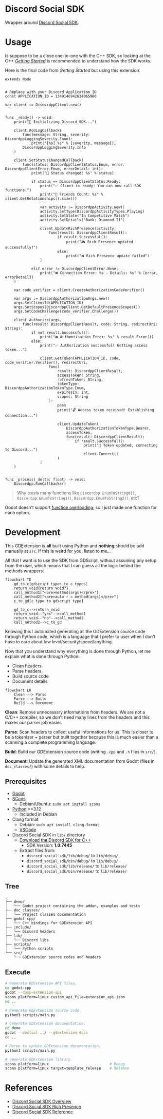 # Discord Social SDK
Wrapper around [Discord Social SDK](https://discord.com/developers/docs/discord-social-sdk/overview).  

# Usage
Is suppose to be a close one-to-one with the C++ SDK, so looking at the C++ [*Getting Started*](https://discord.com/developers/docs/discord-social-sdk/getting-started/using-c++) is recommended to understand how the SDK works.  

Here is the final code from *Getting Started* but using this extension:  

```gdscript
extends Node


# Replace with your Discord Application ID
const APPLICATION_ID = 1349146942634065960

var client := DiscordppClient.new()


func _ready() -> void:
    print("🚀 Initializing Discord SDK...")
    
    client.AddLogCallback(
        func(message: String, severity: DiscordppLoggingSeverity.Enum):
            print("[%s] %s" % [severity, message]),
        DiscordppLoggingSeverity.Info
    )
    
    client.SetStatusChangedCallback(
        func(status: DiscordppClientStatus.Enum, error: DiscordppClientError.Enum, errorDetail: int):
            print("🔄 Status changed: %s" % status)
            
            if status == DiscordppClientStatus.Ready:
                print("✅ Client is ready! You can now call SDK functions.")
                print("👥 Friends Count: %s" % client.GetRelationships().size())
                
                var activity := DiscordppActivity.new()
                activity.SetType(DiscordppActivityTypes.Playing)
                activity.SetState("In Competitive Match")
                activity.SetDetails("Rank: Diamond II")
                
                client.UpdateRichPresence(activity,
                    func(result: DiscordppClientResult):
                        if result.Successful():
                            print("🎮 Rich Presence updated successfully!")
                        else:
                            print("❌ Rich Presence update failed")
                )
                
            elif error != DiscordppClientError.None:
                print("❌ Connection Error: %s - Details: %s" % [error, errorDetail])
    )
    
    var code_verifier = client.CreateAuthorizationCodeVerifier()
    
    var args := DiscordppAuthorizationArgs.new()
    args.SetClientId(APPLICATION_ID)
    args.SetScopes(DiscordppClient.GetDefaultPresenceScopes())
    args.SetCodeChallenge(code_verifier.Challenge())
    
    client.Authorize(args,
        func(result: DiscordppClientResult, code: String, redirectUri: String):
            if not result.Successful():
                print("❌ Authentication Error: %s" % result.Error())
            else:
                print("✅ Authorization successful! Getting access token...")
                
                client.GetToken(APPLICATION_ID, code, code_verifier.Verifier(), redirectUri,
                    func(
                        result: DiscordppClientResult,
                        accessToken: String,
                        refreshToken: String,
                        tokenType: DiscordppAuthorizationTokenType.Enum,
                        expiresIn: int,
                        scopes: String
                    ):
                        pass
                        print("🔓 Access token received! Establishing connection...")
                        
                        client.UpdateToken(
                            DiscordppAuthorizationTokenType.Bearer,
                            accessToken,
                            func(result: DiscordppClientResult):
                                if result.Successful():
                                    print("🔑 Token updated, connecting to Discord...")
                                    client.Connect()
                        )
                )
    )


func _process(_delta: float) -> void:
    Discordpp.RunCallbacks()
```

> Why exists many functions like `Discordpp.EnumToString0()`, `Discordpp.EnumToString1()`, `Discordpp.EnumToString2()`, etc?  

Godot doesn't support [function overloading](https://www.w3schools.com/cpp/cpp_function_overloading.asp), so I just made one function for each option.  

# Development
This GDExtension is **all** built using Python and **nothing** should be add manually at `src`. If this is weird for you, listen to me...  

All that I want is to use the SDK from GDScript, without assuming any setup from the user, which means that I can guess all the logic behind the methods wrappers:  

```mermaid
flowchart TD
    gd_to_c[gdscript types to c types]
    return_void{return void?}
    call_method1["<pre>method(args)</pre>"]
    call_method2["<pre>auto r = method(args)</pre>"]
    c_to_gd[c type to gdscript type]

    gd_to_c-->return_void
    return_void--"yes"-->call_method1
    return_void--"no"-->call_method2
    call_method2-->c_to_gd
```

Knowing this I automated generating all the GDExtension source code through Python code, which is a language that I prefer to user when I don't have to care about low level/security/speed/anything.  

Now that you understand why everything is done through Python, let me explain what is done through Python:  
- Clean headers
- Parse headers
- Build source code
- Document details

```mermaid
flowchart LR
    Clean --> Parse
    Parse --> Build
    Build --> Document
```

**Clean**: Remove unnecessary informations from headers. We are not a C/C++ compiler, so we don't need many lines from the headers and this makes our parser job easier.  

**Parse**: Scan headers to collect useful informations for us. This is closer to be a tokenizer + parser but built together because this is much easier than a scanning a complete programming language.  

**Build**: Build our GDExtension source code (writing `.cpp` and `.h` files in `src/`).  

**Document**: Update the generated XML documentation from Godot (files in `doc_classes/`) with some details to help.  

## Prerequisites
- [Godot](https://godotengine.org/)
- [SCons](https://scons.org/)
    - Debian/Ubuntu: `sudo apt install scons`
- [Python](https://www.python.org/) >=3.12
    - Included in Debian
- Clang format
    - Debian: `sudo apt install clang-format`
    - [VSCode](https://marketplace.visualstudio.com/items?itemName=xaver.clang-format)
- Discord Social SDK in `lib/` directory
    - [Download the Discord SDK for C++](https://discord.com/developers/docs/discord-social-sdk/getting-started/using-c++#step-4-download-the-discord-sdk-for-c++)
        - SDK Version: **1.0.7445**
    - Extract files from:
        - `discord_social_sdk/lib/debug/` to `lib/debug/`
        - `discord_social_sdk/bin/debug/` to `lib/debug/`
        - `discord_social_sdk/lib/release/` to `lib/release/`
        - `discord_social_sdk/bin/release/` to `lib/release/`

## Tree
```
.
├── demo/
│   └── Godot project containing the addon, examples and tests
├── doc_classes/
│   └── Project classes documentation
├── godot-cpp/
│   └── C++ bindings for GDExtension API
├── include/
│   └── Discord headers
├── lib/
│   └── Discord libs
├── scripts/
│   └── Python scripts
└── src/
    └── GDExtension source codes and headers
```

## Execute
```bash
# Generate GDExtension API files.
cd godot-cpp
godot --dump-extension-api
scons platform=linux custom_api_file=extension_api.json
cd ..

# Generate GDExtension source code.
python3 scripts/main.py

# Generate GDExtension documentation.
cd demo
godot --doctool ../ --gdextension-docs
cd ..

# Rerun to update GDExtension documentation.
python3 scripts/main.py

# Generate GDExtension library.
scons platform=linux                            # Debug
scons platform=linux target=template_release    # Release
```

# References
- [Discord Social SDK Overview](https://discord.com/developers/docs/discord-social-sdk/overview)
- [Discord Social SDK Rich Presence](https://discord.com/developers/docs/rich-presence/using-with-the-discord-social-sdk)
- [Discord Social SDK Reference](https://discord.com/developers/docs/social-sdk/index.html)
